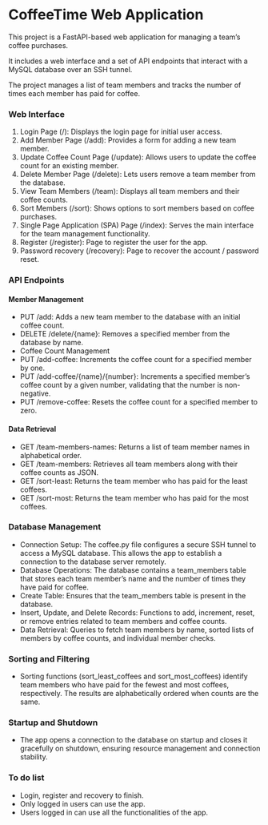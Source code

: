 # CoffeeTime Web Application


This project is a FastAPI-based web application for managing a team’s coffee purchases.

It includes a web interface and a set of API endpoints that interact with a MySQL database over an SSH tunnel. 

The project manages a list of team members and tracks the number of times each member has paid for coffee.

### Web Interface

1. Login Page (/): Displays the login page for initial user access.
2. Add Member Page (/add): Provides a form for adding a new team member. 
3. Update Coffee Count Page (/update): Allows users to update the coffee count for an existing member. 
4. Delete Member Page (/delete): Lets users remove a team member from the database. 
5. View Team Members (/team): Displays all team members and their coffee counts. 
6. Sort Members (/sort): Shows options to sort members based on coffee purchases.
7. Single Page Application (SPA) Page (/index): Serves the main interface for the team management functionality.
8. Register (/register): Page to register the user for the app.
9. Password recovery (/recovery): Page to recover the account / password reset.

### API Endpoints

#### Member Management

- PUT /add: Adds a new team member to the database with an initial coffee count.
- DELETE /delete/{name}: Removes a specified member from the database by name.
- Coffee Count Management
- PUT /add-coffee: Increments the coffee count for a specified member by one.
- PUT /add-coffee/{name}/{number}: Increments a specified member’s coffee count by a given number, validating that the number is non-negative.
- PUT /remove-coffee: Resets the coffee count for a specified member to zero.

#### Data Retrieval

- GET /team-members-names: Returns a list of team member names in alphabetical order.
- GET /team-members: Retrieves all team members along with their coffee counts as JSON.
- GET /sort-least: Returns the team member who has paid for the least coffees.
- GET /sort-most: Returns the team member who has paid for the most coffees. 

### Database Management
- Connection Setup: The coffee.py file configures a secure SSH tunnel to access a MySQL database. This allows the app to establish a connection to the database server remotely.
- Database Operations: The database contains a team_members table that stores each team member’s name and the number of times they have paid for coffee.
- Create Table: Ensures that the team_members table is present in the database.
- Insert, Update, and Delete Records: Functions to add, increment, reset, or remove entries related to team members and coffee counts.
- Data Retrieval: Queries to fetch team members by name, sorted lists of members by coffee counts, and individual member checks. 

### Sorting and Filtering

- Sorting functions (sort_least_coffees and sort_most_coffees) identify team members who have paid for the fewest and most coffees, respectively. The results are alphabetically ordered when counts are the same. 

### Startup and Shutdown

- The app opens a connection to the database on startup and closes it gracefully on shutdown, ensuring resource management and connection stability.

### To do list

- Login, register and recovery to finish.
- Only logged in users can use the app.
- Users logged in can use all the functionalities of the app.